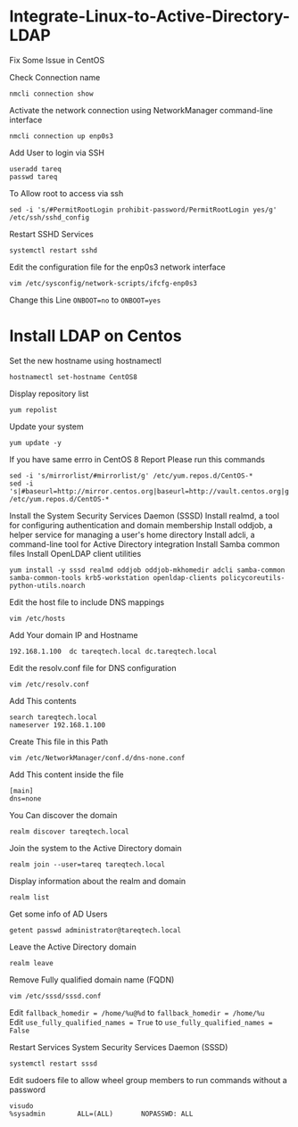 # Integrate-Linux-to-Active-Directory-LDAP


Fix Some Issue in CentOS



Check Connection name
```
nmcli connection show
```

Activate the network connection using NetworkManager command-line interface
```
nmcli connection up enp0s3
```

Add User to login via SSH
```
useradd tareq
passwd tareq
```

To Allow root to access via ssh
```
sed -i 's/#PermitRootLogin prohibit-password/PermitRootLogin yes/g' /etc/ssh/sshd_config
```


Restart SSHD Services
```
systemctl restart sshd
```

Edit the configuration file for the enp0s3 network interface
```
vim /etc/sysconfig/network-scripts/ifcfg-enp0s3
```

Change this Line `ONBOOT=no` to `ONBOOT=yes`


# Install LDAP on Centos

Set the new hostname using hostnamectl
```
hostnamectl set-hostname CentOS8
```

Display repository list
```
yum repolist
```

Update your system
```
yum update -y
```

If you have same errro in CentOS 8 Report Please run this commands 
```
sed -i 's/mirrorlist/#mirrorlist/g' /etc/yum.repos.d/CentOS-*
sed -i 's|#baseurl=http://mirror.centos.org|baseurl=http://vault.centos.org|g' /etc/yum.repos.d/CentOS-*
```

Install the System Security Services Daemon (SSSD)
Install realmd, a tool for configuring authentication and domain membership
Install oddjob, a helper service for managing a user's home directory
Install adcli, a command-line tool for Active Directory integration
Install Samba common files
Install OpenLDAP client utilities
```
yum install -y sssd realmd oddjob oddjob-mkhomedir adcli samba-common samba-common-tools krb5-workstation openldap-clients policycoreutils-python-utils.noarch
```


Edit the host file to include DNS mappings
```
vim /etc/hosts

```
Add Your domain IP and Hostname 
```
192.168.1.100  dc tareqtech.local dc.tareqtech.local
```


Edit the resolv.conf file for DNS configuration
```
vim /etc/resolv.conf
```
Add This contents
```
search tareqtech.local
nameserver 192.168.1.100
```

Create This file in this Path
```
vim /etc/NetworkManager/conf.d/dns-none.conf
```
Add This content inside the file 
```
[main]
dns=none
```

You Can  discover the domain 
```
realm discover tareqtech.local
```


Join the system to the Active Directory domain
```
realm join --user=tareq tareqtech.local
```


Display information about the realm and domain
```
realm list
```

Get some info of AD Users
```
getent passwd administrator@tareqtech.local
```


Leave the Active Directory domain
```
realm leave
```

Remove Fully qualified domain name (FQDN)
```
vim /etc/sssd/sssd.conf
```
Edit `fallback_homedir = /home/%u@%d` to `fallback_homedir = /home/%u`  
Edit `use_fully_qualified_names = True` to `use_fully_qualified_names = False`  

Restart Services System Security Services Daemon (SSSD)
```
systemctl restart sssd
```

Edit sudoers file to allow wheel group members to run commands without a password
```
visudo
%sysadmin        ALL=(ALL)       NOPASSWD: ALL
```

